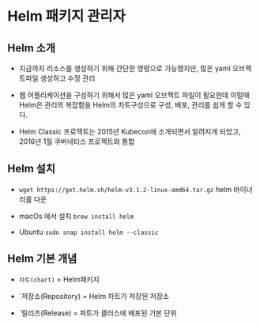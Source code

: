 # Helm 패키지 관리자
## Helm 소개
+ 지금까지 리소스를 생성하기 위해 간단한 명령으로 가능했지만, 많은 yaml 오브젝트파일 생성하고 수정 관리

+ 웹 어플리케이션을 구성하기 위해서 많은 yaml 오브젝트 파일이 필요한데 이럴때 Helm은 관리의 복잡함을 Helm의 차트구성으로 구성, 배포, 관리를 쉽게 할 수 있다.

+ Helm Classic 프로젝트는 2015년 Kubecon에 소개되면서 알려지게 되었고, 2016년 1월 쿠버네티스 프로젝트와 통합

## Helm 설치

+ `wget https://get.helm.sh/helm-v3.1.2-linux-amd64.tar.gz` helm 바이너리를 다운

+ macOs 에서 설치 `brew install helm`

+ Ubuntu `sudo snap install helm --classic`

## Helm 기본 개념
+ `차트(chart)` = Helm패키지

+ `저장소(Repository) = Helm 차트가 저장된 저장소

+ `릴리즈(Release) = 파트가 클러스에 배포된 기본 단위
